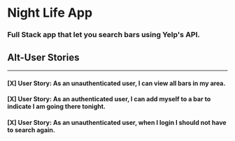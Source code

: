 # Night Life App
### Full Stack app that let you search bars using Yelp's API.

## Alt-User Stories
  -----------------

#### [X] User Story: As an unauthenticated user, I can view all bars in my area.

#### [X] User Story: As an authenticated user, I can add myself to a bar to indicate I am going there tonight.

#### [X] User Story: As an unauthenticated user, when I login I should not have to search again.

